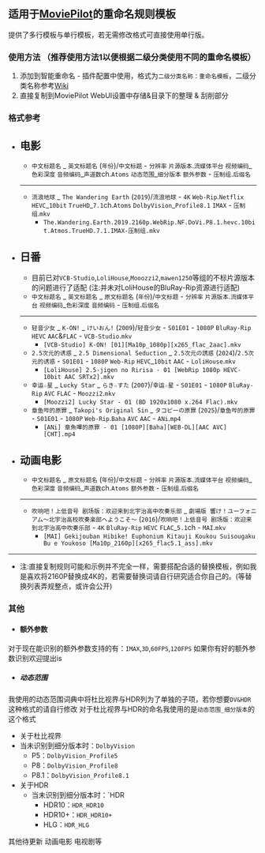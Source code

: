 ## 适用于[MoviePilot](https://github.com/jxxghp/MoviePilot)的重命名规则模板
提供了多行模板与单行模板，若无需修改格式可直接使用单行版。
### 使用方法 （推荐使用方法1以便根据二级分类使用不同的重命名模板）
1. 添加到智能重命名 - 插件配置中使用，格式为`二级分类名称：重命名模板`，二级分类名称参考[Wiki](https://wiki.movie-pilot.org/zh/advanced#%E4%BA%8C%E7%BA%A7%E5%88%86%E7%B1%BB%E7%AD%96%E7%95%A5)
2. 直接复制到MoviePilot WebUI设置中存储&目录下的整理 & 刮削部分
### 格式参考
- ## 电影
  - `中文标题名` _ `英文标题名` (`年份`)/`中文标题` - `分辨率` `片源版本`.`流媒体平台` `视频编码`\_`色彩深度` `音频编码`\_`声道数`ch.`Atoms` `动态范围`_`细分版本` `额外参数` - `压制组`.`后缀名`
  - ---
  - `流浪地球` _ `The Wandering Earth` (`2019`)/`流浪地球` - `4K` `Web-Rip`.`Netflix` `HEVC`\_`10bit` `TrueHD`\_`7.1`ch.`Atoms` `DolbyVision`\_`Profile8.1` `IMAX` - `压制组`.`mkv`
    - `The.Wandering.Earth.2019.2160p.WebRip.NF.DoVi.P8.1.hevc.10bit.Atmos.TrueHD.7.1.IMAX-压制组.mkv`
- ## 日番
  - 目前已对`VCB-Studio`,`LoliHouse`,`Mooozzi2`,`mawen1250`等组的不标片源版本的问题进行了适配 (注:并未对LoliHouse的BluRay-Rip资源进行适配)
  - `中文标题名` _ `英文标题名` _ `原文标题名` (`年份`)/`中文标题` - `分辨率` `片源版本`.`流媒体平台` `视频编码`_`色彩深度` `音频编码` - `压制组`.`后缀名`
  - ---
  - `轻音少女` _ `K-ON!` _ `けいおん!` (`2009`)/`轻音少女` - `S01E01` - `1080P` `BluRay-Rip` `HEVC` `AAC`&`FLAC` - `VCB-Studio`.`mkv`
    - `[VCB-Studio] K-ON! [01][Ma10p_1080p][x265_flac_2aac].mkv`
  - `2.5次元的诱惑` _ `2.5 Dimensional Seduction` _ `2.5次元の誘惑` (`2024`)/`2.5次元的诱惑` - `S01E01` - `1080P` `Web-Rip` `HEVC`\_`10bit` `AAC` - `LoliHouse`.`mkv`
    - `[LoliHouse] 2.5-jigen no Ririsa - 01 [WebRip 1080p HEVC-10bit AAC SRTx2].mkv`
  - `幸运☆星` _ `Lucky Star` _ `らき☆すた` (`2007`)/`幸运☆星` - `S01E01` - `1080P` `BluRay-Rip` `AVC` `FLAC` - `Moozzi2`.`mkv`
    - `[Moozzi2] Lucky Star - 01 (BD 1920x1080 x.264 Flac).mkv`
  - `章鱼哔的原罪` _ `Takopi's Original Sin` _ `タコピーの原罪` (`2025`)/`章鱼哔的原罪` - `S01E01` - `1080P` `Web-Rip`.`Baha` `AVC` `AAC` - `ANi`.`mp4`
    - `[ANi] 章魚嗶的原罪 - 01 [1080P][Baha][WEB-DL][AAC AVC][CHT].mp4`
- ## 动画电影
  - `中文标题名` _ `原文标题名` (`年份`)/`中文标题` - `分辨率` `片源版本`.`流媒体平台` `视频编码`\_`色彩深度` `音频编码`\_`声道数`ch.`Atoms` `额外参数` - `压制组`.`后缀名`
  - ---
  - `吹响吧！上低音号 剧场版：欢迎来到北宇治高中吹奏乐部` _ `劇場版 響け！ユーフォニアム～北宇治高校吹奏楽部へようこそ～` (`2016`)/`吹响吧！上低音号 剧场版：欢迎来到北宇治高中吹奏乐部` - `4K` `BluRay-Rip` `HEVC` `FLAC`_`5.1`ch - `MAI`.`mkv`
    - `[MAI] Gekijouban Hibike! Euphonium Kitauji Koukou Suisougaku Bu e Youkoso [Ma10p_2160p][x265_flac5.1_ass].mkv`
- ---
  - 注:直接复制规则可能和示例并不完全一样，需要搭配合适的替换模板，例如我是喜欢将2160P替换成4K的，若需要替换词请自行研究适合你自己的。(等替换列表弄规整点，或许会公开)
### 其他
- #### 额外参数 
对于现在能识别的额外参数支持的有：`IMAX`,`3D`,`60FPS`,`120FPS` 如果你有好的额外参数识别欢迎提出is
- ##### 动态范围
我使用的动态范围词典中将杜比视界与HDR列为了单独的子项，若你想要`DV&HDR`这种格式的请自行修改
对于杜比视界与HDR的命名我使用的是`动态范围_细分版本`的这个格式
- 关于杜比视界
- 当未识别到细分版本时：`DolbyVision`
  - P5：`DolbyVision_Profile5`
  - P8：`DolbyVision_Profile8`
  - P8.1：`DolbyVision_Profile8.1`
- 关于HDR
  - 当未识别到细分版本时：`HDR
    - HDR10：`HDR_HDR10`
    - HDR10+：`HDR_HDR10+`
    - HLG：`HDR_HLG`

其他待更新 动画电影 电视剧等

